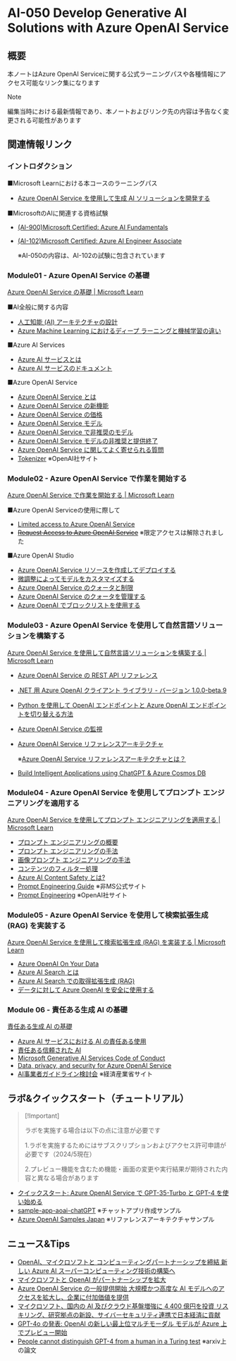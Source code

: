 # AI-050 Develop Generative AI Solutions with Azure OpenAI Service

## 概要

本ノートはAzure OpenAI Serviceに関する公式ラーニングパスや各種情報にアクセス可能なリンク集になります

> [!Note]
>
>  編集当時における最新情報であり、本ノートおよびリンク先の内容は予告なく変更される可能性があります

## 関連情報リンク

### イントロダクション

■Microsoft Learnにおける本コースのラーニングパス

- [Azure OpenAI Service を使用して生成 AI ソリューションを開発する](https://learn.microsoft.com/ja-jp/training/paths/develop-ai-solutions-azure-openai/)

■MicrosoftのAIに関連する資格試験

- [(AI-900)Microsoft Certified: Azure AI Fundamentals](https://learn.microsoft.com/ja-jp/credentials/certifications/azure-ai-fundamentals/)

- [(AI-102)Microsoft Certified: Azure AI Engineer Associate](https://learn.microsoft.com/ja-jp/credentials/certifications/azure-ai-engineer/)

  ※AI-050の内容は、AI-102の試験に包含されています

### Module01 - Azure OpenAI Service の基礎

[Azure OpenAI Service の基礎 | Microsoft Learn](https://learn.microsoft.com/ja-jp/training/modules/explore-azure-openai/)

■AI全般に関する内容

- [人工知能 (AI) アーキテクチャの設計](https://learn.microsoft.com/ja-jp/azure/architecture/ai-ml/)
- [Azure Machine Learning におけるディープ ラーニングと機械学習の違い](https://learn.microsoft.com/ja-jp/azure/machine-learning/concept-deep-learning-vs-machine-learning?view=azureml-api-2)

■Azure AI Services

- [Azure AI サービスとは](https://learn.microsoft.com/ja-jp/azure/ai-services/what-are-ai-services)
- [Azure AI サービスのドキュメント](https://learn.microsoft.com/ja-jp/azure/ai-services/)

■Azure OpenAI Service

- [Azure OpenAI Service とは](https://learn.microsoft.com/ja-jp/azure/ai-services/openai/overview)
- [Azure OpenAI Service の新機能](https://learn.microsoft.com/ja-jp/azure/ai-services/openai/whats-new)
- [Azure OpenAI Service の価格](https://azure.microsoft.com/ja-jp/pricing/details/cognitive-services/openai-service/)
- [Azure OpenAI Service モデル](https://learn.microsoft.com/ja-jp/azure/ai-services/openai/concepts/models)
- [Azure OpenAI Service で非推奨のモデル](https://learn.microsoft.com/ja-jp/azure/ai-services/openai/concepts/legacy-models)
- [Azure OpenAI Service モデルの非推奨と提供終了](https://learn.microsoft.com/ja-jp/azure/ai-services/openai/concepts/model-retirements)
- [Azure OpenAI Service に関してよく寄せられる質問](https://learn.microsoft.com/ja-jp/azure/ai-services/openai/faq)
- [Tokenizer](https://platform.openai.com/tokenizer) ※OpenAI社サイト

### Module02 - Azure OpenAI Service で作業を開始する

[Azure OpenAI Service で作業を開始する | Microsoft Learn](https://learn.microsoft.com/ja-jp/training/modules/get-started-openai/)

■Azure OpenAI Serviceの使用に際して

- [Limited access to Azure OpenAI Service](https://learn.microsoft.com/ja-jp/legal/cognitive-services/openai/limited-access)
- ~~[Request Access to Azure OpenAI Service](https://aka.ms/oai/access)~~ ※限定アクセスは解除されました

■Azure OpenAI Studio

- [Azure OpenAI Service リソースを作成してデプロイする](https://learn.microsoft.com/ja-jp/azure/ai-services/openai/how-to/create-resource?pivots=web-portal)
- [微調整によってモデルをカスタマイズする](https://learn.microsoft.com/ja-jp/azure/ai-services/openai/how-to/fine-tuning?pivots=programming-language-studio&tabs=turbo)
- [Azure OpenAI Service のクォータと制限](https://learn.microsoft.com/ja-jp/azure/ai-services/openai/quotas-limits)
- [Azure OpenAI Service のクォータを管理する](https://learn.microsoft.com/ja-jp/azure/ai-services/openai/how-to/quota)
- [Azure OpenAI でブロックリストを使用する](https://learn.microsoft.com/ja-jp/azure/ai-services/openai/how-to/use-blocklists)

### Module03 - Azure OpenAI Service を使用して自然言語ソリューションを構築する

[Azure OpenAI Service を使用して自然言語ソリューションを構築する | Microsoft Learn](https://learn.microsoft.com/ja-jp/training/modules/build-language-solution-azure-openai/)

- [Azure OpenAI Service の REST API リファレンス](https://learn.microsoft.com/ja-jp/azure/ai-services/openai/reference)

- [.NET 用 Azure OpenAI クライアント ライブラリ - バージョン 1.0.0-beta.9](https://learn.microsoft.com/ja-jp/dotnet/api/overview/azure/ai.openai-readme?view=azure-dotnet-preview)

- [Python を使用して OpenAI エンドポイントと Azure OpenAI エンドポイントを切り替える方法](https://learn.microsoft.com/ja-jp/azure/ai-services/openai/how-to/switching-endpoints)

- [Azure OpenAI Service の監視](https://learn.microsoft.com/ja-jp/azure/ai-services/openai/how-to/monitoring)

- [Azure OpenAI Service リファレンスアーキテクチャ](https://www.microsoft.com/ja-jp/events/azurebase/contents/default.aspx?pg=AzureOAIS)

  ※[Azure OpenAI Service リファレンスアーキテクチャとは？](https://www.microsoft.com/ja-jp/biz/find-new-value-on-azure/ai-biz)

- [Build Intelligent Applications using ChatGPT & Azure Cosmos DB](https://devblogs.microsoft.com/cosmosdb/chatgpt-azure-cosmos-db/)

### Module04 - Azure OpenAI Service を使用してプロンプト エンジニアリングを適用する

[Azure OpenAI Service を使用してプロンプト エンジニアリングを適用する | Microsoft Learn](https://learn.microsoft.com/ja-jp/training/modules/apply-prompt-engineering-azure-openai/)

- [プロンプト エンジニアリングの概要](https://learn.microsoft.com/ja-jp/azure/ai-services/openai/concepts/prompt-engineering)
- [プロンプト エンジニアリングの手法](https://learn.microsoft.com/ja-jp/azure/ai-services/openai/concepts/advanced-prompt-engineering?pivots=programming-language-chat-completions)
- [画像プロンプト エンジニアリングの手法](https://learn.microsoft.com/ja-jp/azure/ai-services/openai/concepts/gpt-4-v-prompt-engineering)
- [コンテンツのフィルター処理](https://learn.microsoft.com/ja-jp/azure/ai-services/openai/concepts/content-filter?tabs=warning%2Cpython)
- [Azure AI Content Safety とは?](https://learn.microsoft.com/ja-jp/azure/ai-services/content-safety/overview)
- [Prompt Engineering Guide](https://www.promptingguide.ai/jp) ※非MS公式サイト
- [Prompt Engineering](https://platform.openai.com/docs/guides/prompt-engineering) ※OpenAI社サイト

### Module05 - Azure OpenAI Service を使用して検索拡張生成 (RAG) を実装する

[Azure OpenAI Service を使用して検索拡張生成 (RAG) を実装する | Microsoft Learn](https://learn.microsoft.com/ja-jp/training/modules/use-own-data-azure-openai/)

- [Azure OpenAI On Your Data](https://learn.microsoft.com/ja-jp/azure/ai-services/openai/concepts/use-your-data?tabs=ai-search)
- [Azure AI Search とは](https://learn.microsoft.com/ja-jp/azure/search/search-what-is-azure-search)
- [Azure AI Search での取得拡張生成 (RAG)](https://learn.microsoft.com/ja-jp/azure/search/retrieval-augmented-generation-overview)
- [データに対して Azure OpenAI を安全に使用する](https://learn.microsoft.com/ja-jp/azure/ai-services/openai/how-to/use-your-data-securely)

### Module 06 - 責任ある生成 AI の基礎

[責任ある生成 AI の基礎](https://learn.microsoft.com/ja-jp/training/modules/responsible-generative-ai/)

- [Azure AI サービスにおける AI の責任ある使用](https://learn.microsoft.com/ja-jp/azure/ai-services/responsible-use-of-ai-overview)
- [責任ある信頼された AI](https://learn.microsoft.com/ja-jp/azure/cloud-adoption-framework/innovate/best-practices/trusted-ai)
- [Microsoft Generative AI Services Code of Conduct](https://learn.microsoft.com/en-us/legal/cognitive-services/openai/code-of-conduct)
- [Data, privacy, and security for Azure OpenAI Service](https://learn.microsoft.com/en-us/legal/cognitive-services/openai/data-privacy)
- [AI事業者ガイドライン検討会](https://www.meti.go.jp/shingikai/mono_info_service/ai_shakai_jisso/index.html) ※経済産業省サイト


## ラボ&クイックスタート（チュートリアル）

>  [!Important]
>
> ラボを実施する場合は以下の点に注意が必要です
>
> 1.ラボを実施するためにはサブスクリプションおよびアクセス許可申請が必要です（2024/5現在）
>
> 2.プレビュー機能を含むため機能・画面の変更や実行結果が期待された内容と異なる場合があります

* [クイックスタート: Azure OpenAI Service で GPT-35-Turbo と GPT-4 を使い始める](https://learn.microsoft.com/ja-jp/azure/ai-services/openai/chatgpt-quickstart?tabs=command-line%2Ctypescript%2Cpython-new&pivots=programming-language-studio)
* [sample-app-aoai-chatGPT](https://github.com/microsoft/sample-app-aoai-chatGPT) ※チャットアプリ作成サンプル
* [Azure OpenAI Samples Japan](https://github.com/Azure-Samples/jp-azureopenai-samples/tree/main) ※リファレンスアーキテクチャサンプル

## ニュース&Tips

- [OpenAI、マイクロソフトと コンピューティングパートナーシップを締結 新しい Azure AI スーパーコンピューティング技術の構築へ](https://news.microsoft.com/ja-jp/2019/07/25/190725-openai-forms-exclusive-computing-partnership-with-microsoft-to-build-new-azure-ai-supercomputing-technologies/)
- [マイクロソフトと OpenAI がパートナーシップを拡大](https://news.microsoft.com/ja-jp/2023/01/25/230125-microsoftandopenaiextendpartnership/)
- [Azure OpenAI Service の一般提供開始 大規模かつ高度な AI モデルへのアクセスを拡大し、企業に付加価値を提供](https://news.microsoft.com/ja-jp/2023/01/23/230123-general-availability-of-azure-openai-service-expands-access-to-large-advanced-ai-models-with-added-enterprise-benefits/)
- [マイクロソフト、国内の AI 及びクラウド基盤増強に 4,400 億円を投資 リスキリング、研究拠点の新設、サイバーセキュリティ連携で日本経済に貢献](https://news.microsoft.com/ja-jp/2024/04/10/240410-microsoft-to-invest-us2-9-billion-in-ai-and-cloud-infrastructure-in-japan-while-boosting-the-nations-skills-research-and-cybersecurity/)
- [GPT-4o の発表: OpenAI の新しい最上位マルチモーダル モデルが Azure 上でプレビュー開始](https://news.microsoft.com/ja-jp/2024/05/14/240514-introducing-gpt-4o-openais-new-flagship-multimodal-model-now-in-preview-on-azure/)
- [People cannot distinguish GPT-4 from a human in a Turing test](https://arxiv.org/abs/2405.08007) ※arxiv上の論文
